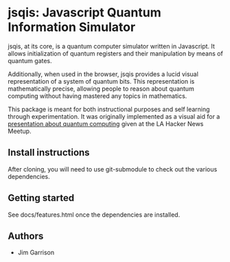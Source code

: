 jsqis: Javascript Quantum Information Simulator
===============================================

jsqis, at its core, is a quantum computer simulator written in
Javascript.  It allows initialization of quantum registers and their
manipulation by means of quantum gates.

Additionally, when used in the browser, jsqis provides a lucid visual
representation of a system of quantum bits.  This representation is
mathematically precise, allowing people to reason about quantum
computing without having mastered any topics in mathematics.

This package is meant for both instructional purposes and self
learning through experimentation.  It was originally implemented as a
visual aid for a [presentation about quantum
computing](http://www.meetup.com/Los-Angeles-Hacker-News/events/81455742/)
given at the LA Hacker News Meetup.

Install instructions
--------------------

After cloning, you will need to use git-submodule to check out the
various dependencies.

Getting started
---------------

See docs/features.html once the dependencies are installed.

Authors
-------

* Jim Garrison
